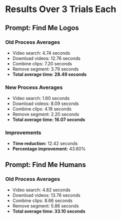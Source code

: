 # Results Over 3 Trials Each

## Prompt: Find Me Logos

### Old Process Averages

- Video search: 4.74 seconds
- Download videos: 12.76 seconds
- Combine clips: 7.20 seconds
- Remove segment: 3.79 seconds
- **Total average time: 28.49 seconds**

### New Process Averages

- Video search: 1.60 seconds
- Download videos: 8.09 seconds
- Combine clips: 4.18 seconds
- Remove segment: 2.20 seconds
- **Total average time: 16.07 seconds**

### Improvements

- **Time reduction:** 12.42 seconds
- **Percentage improvement:** 43.60%

## Prompt: Find Me Humans

### Old Process Averages

- Video search: 4.82 seconds
- Download videos: 13.76 seconds
- Combine clips: 8.66 seconds
- Remove segment: 5.86 seconds
- **Total average time: 33.10 seconds**

### New Process Averages

- Video search: 1.88 seconds
- Download videos: 9.58 seconds
- Combine clips: 4.80 seconds
- Remove segment: 2.86 seconds
- **Total average time: 19.11 seconds**

### Improvements

- **Time reduction:** 13.99 seconds
- **Percentage improvement:** 42.27%
